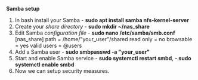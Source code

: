 **Samba setup**
   1. In bash install your Samba - **sudo apt install samba nfs-kernel-server**
   2. Create your *share directory* - **sudo mkdir ~/nas_share**
   3. Edit Samba *configuration file* - **sudo nano /etc/samba/smb.conf**
       [nas_share]
         path = /home/"your_user"/shared
         read only = no
         browsable = yes
         valid users = @users
   4. Add a Samba user - **sudo smbpasswd -a "your_user"**
   5. Start and enable Samba service - **sudo systemctl restart smbd**, **- sudo systemctl enable smbd**
   6. Now we can setup security measures.
